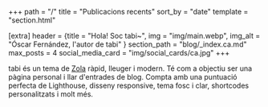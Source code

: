 +++
path = "/"
title = "Publicacions recents"
sort_by = "date"
template = "section.html"

[extra]
header = {title = "Hola! Soc tabi~", img = "img/main.webp", img_alt = "Óscar Fernández, l'autor de tabi" }
section_path = "blog/_index.ca.md"
max_posts = 4
social_media_card = "img/social_cards/ca.jpg"
+++

tabi és un tema de [Zola](https://getzola.org) ràpid, lleuger i modern. Té com a objectiu ser una pàgina personal i llar d'entrades de blog. Compta amb una puntuació perfecta de Lighthouse, disseny responsive, tema fosc i clar, shortcodes personalitzats i molt més.

